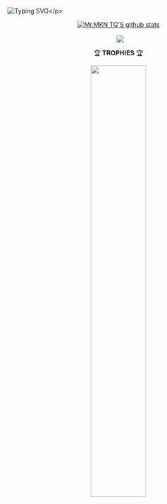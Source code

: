 ![Typing SVG](https://readme-typing-svg.herokuapp.com/?lines=𝗪𝗘𝗟𝗖𝗢𝗠+𝗧𝗢+𝗠𝗞𝗡'𝗦+𝗚𝗶𝘁𝗛𝘂𝗯!;𝗜𝗮𝗺+𝗠𝘂𝗵𝗮𝗺𝗺𝗲𝗱+𝗞+𝗡!;𝗜𝗮𝗺+𝗷𝘂𝘀𝘁+𝗧𝗲𝗹𝗲𝗴𝗿𝗮𝗺+𝗕𝗼𝘁+𝗠𝗮𝗸𝗲𝗿!)</p>
<p align="center">


<a href="https://github.com/MrMKN">
 <img align="center" src="https://github-readme-stats.vercel.app/api?username=No-OnE-Kn0wS-Me&show_icons=true&theme=dark&line_height=30" alt="Mr.MKN TG'S github stats"/>
</a>
<div align="center">
<p align="center">&nbsp;
  <img src="https://github-readme-stats.vercel.app/api/top-langs/?username=MrMKN&layout=compact&theme=tokyonight" align="center">



<p align="center">
🏆 𝐓𝐑𝐎𝐏𝐇𝐈𝐄𝐒 🏆
</p>
<p align="center">
<img width="50%" src="https://github-profile-trophy.vercel.app/?username=MrMKN&theme=darkhub" />
</p>



